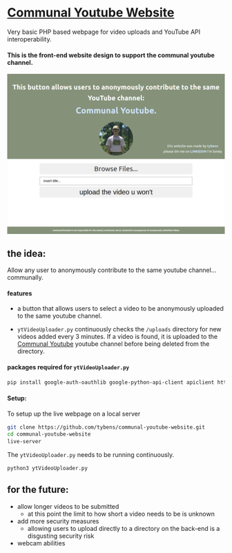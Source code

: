 # [Communal Youtube Website](https://communalyoutube.com)

Very basic PHP based webpage for video uploads and YouTube API interoperability.

#### This is the front-end website design to support the communal youtube channel. 
<img src="https://github.com/tybens/communal-youtube-website/blob/main/pics/website_design.png" width="1000">

## the idea:
Allow any user to anonymously contribute to the same youtube channel... communally.
#### features

- a button that allows users to select a video to be anonymously uploaded to the same youtube channel. 


- `ytVideoUploader.py` continuously checks the `/uploads` directory for new videos added every 3 minutes. If a video is found, it is uploaded to the [Communal Youtube](https://youtube.com/channel/UC_SReR6zWYD5XQLztnLtP-g) youtube channel before being deleted from the directory.


#### packages required for `ytVideoUploader.py`
```Bash
pip install google-auth-oauthlib google-python-api-client apiclient httplib httplib2
```

#### Setup:

To setup up the live webpage on a local server
```Bash
git clone https://github.com/tybens/communal-youtube-website.git
cd communal-youtube-website
live-server
```

The `ytVideoUploader.py` needs to be running continuously. 
```Bash
python3 ytVideoUploader.py
```

## for the future: 
- allow longer videos to be submitted
  - at this point the limit to how short a video needs to be is unknown
- add more security measures
  - allowing users to upload directly to a directory on the back-end is a disgusting security risk
- webcam abilities
